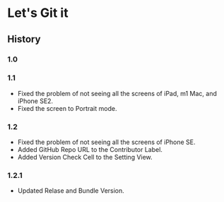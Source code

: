 # Let's Git it  
## History
### 1.0
### 1.1
- Fixed the problem of not seeing all the screens of iPad, m1 Mac, and iPhone SE2.
- Fixed the screen to Portrait mode.

### 1.2
- Fixed the problem of not seeing all the screens of iPhone SE.
- Added GitHub Repo URL to the Contributor Label.
- Added Version Check Cell to the Setting View.

### 1.2.1
- Updated Relase and Bundle Version.
